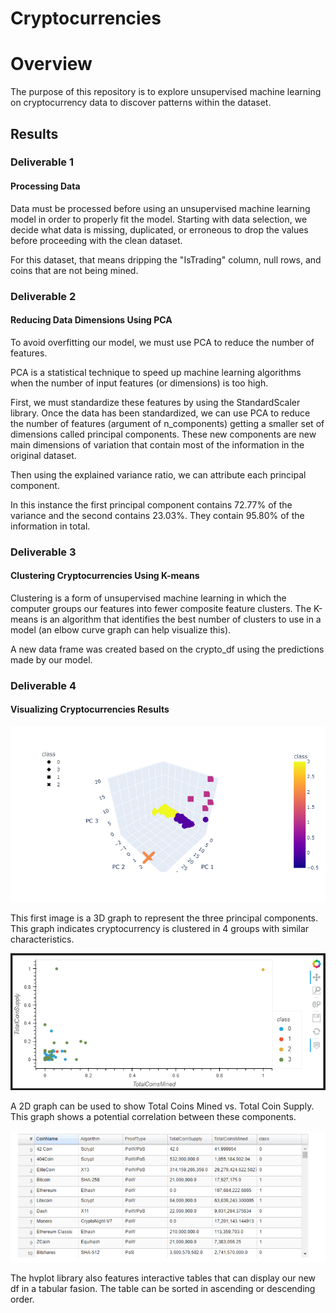 # Cryptocurrencies

# Overview

The purpose of this repository is to explore unsupervised machine learning on cryptocurrency data to discover patterns within the dataset.

## Results

### Deliverable 1

#### Processing Data

Data must be processed before using an unsupervised machine learning model in order to properly fit the model.  Starting with data selection, we decide what data is missing, duplicated, or erroneous to drop the values before proceeding with the clean dataset.

For this dataset, that means dripping the "IsTrading" column, null rows, and coins that are not being mined.

### Deliverable 2

#### Reducing Data Dimensions Using PCA

To avoid overfitting our model, we must use PCA to reduce the number of features.

PCA is a statistical technique to speed up machine learning algorithms when the number of input features (or dimensions) is too high.

First, we must standardize these features by using the StandardScaler library. Once the data has been standardized, we can use PCA to reduce the number of features (argument of n_components) getting a smaller set of dimensions called principal components. These new components are new main dimensions of variation that contain most of the information in the original dataset.

Then using the explained variance ratio, we can attribute each principal component.

In this instance the first principal component contains 72.77% of the variance and the second contains 23.03%. They contain 95.80% of the information in total.

### Deliverable 3

#### Clustering Cryptocurrencies Using K-means

Clustering is a form of unsupervised machine learning in which the computer groups our features into fewer composite feature clusters. The K-means is an algorithm that identifies the best number of clusters to use in a model (an elbow curve graph can help visualize this).

A new data frame was created based on the crypto_df using the predictions made by our model.

### Deliverable 4

#### Visualizing Cryptocurrencies Results

![1.png](Resources/1.png)

This first image is a 3D graph to represent the three principal components. This graph indicates cryptocurrency is clustered in 4 groups with similar characteristics.

![2.png](Resources/2.png)

A 2D graph can be used to show Total Coins Mined vs. Total Coin Supply.  This graph shows a potential correlation between these components.

![3.png](Resources/3.png)

The hvplot library also features interactive tables that can display our new df in a tabular fasion. The table can be sorted in ascending or descending order.